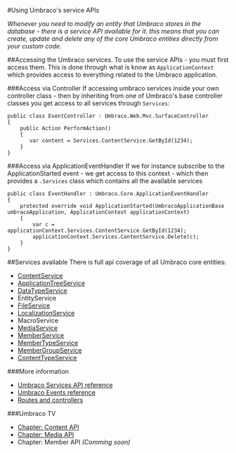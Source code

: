 #Using Umbraco's service APIs

_Whenever you need to modify an entity that Umbraco stores in the database - there is a service API available for it. this means that
you can create, update and delete any of the core Umbraco entities directly from your custom code._


##Accessing the Umbraco services.
To use the service APIs - you must first access them. This is done through what is know as `ApplicationContext` which provides access to everything related
to the Umbraco application.


###Access via Controller
If accessing umbraco services inside your own controller class - then by inheriting from one of Umbraco's base controller classes you get access to all services through `Services`:

    public class EventController : Umbraco.Web.Mvc.SurfaceController
    {
        public Action PerformAction()
        {
           var content = Services.ContentService.GetById(1234);
        }
    }

###Access via ApplicationEventHandler
If we for instance subscribe to the ApplicationStarted event - we get access to this context - which then provides a `.Services` class which contains all the
available services

    public class EventHandler : Umbraco.Core.ApplicationEventHandler
    {
        protected override void ApplicationStarted(UmbracoApplicationBase umbracoApplication, ApplicationContext applicationContext)
        {
            var c = applicationContext.Services.ContentService.GetById(1234);
            applicationContext.Services.ContentService.Delete(c);
        }
    }

##Services available
There is full api coverage of all Umbraco core entities:

- [ContentService](../../../Reference/Management/Services/ContentService.md)
- [ApplicationTreeService](../../../Reference/Management/Services/TreeService.md)
- [DataTypeService](../../../Reference/Management/Services/DataTypeService.md)
- EntityService
- [FileService](../../../Reference/Management/Services/FileService.md)
- [LocalizationService](../../../Reference/Management/Services/LocalizationService.md)
- MacroService
- [MediaService](../../../Reference/Management/Services/MediaService.md)
- [MemberService](../../../Reference/Management/Services/MemberService.md)
- [MemberTypeService](../../../Reference/Management/Services/MemberTypeService.md)
- [MemberGroupService](../../../Reference/Management/Services/MemberGroupService.md)
- [ContentTypeService](../../../Reference/Management/Services/ContentTypeService.md)


###More information
- [Umbraco Services API reference](../../../Reference/Management/Services/)
- [Umbraco Events reference](../../../Reference/Events/)
- [Routes and controllers](../../../Reference/Routing/)

###Umbraco TV
- [Chapter: Content API](http://umbraco.tv/videos/umbraco-v7/developer/fundamentals/content-api/)
- [Chapter: Media API](http://umbraco.tv/videos/umbraco-v7/developer/fundamentals/media-api/)
- Chapter: Member API *(Comming soon)*
